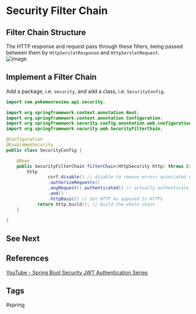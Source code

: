 # Security Filter Chain

## Filter Chain Structure 
The HTTP response and request pass through these filters, being passed between them by `HttpServletResponse` and `HttpServletRequest`.   
![image](https://www.eliotkhachi.dev/resources/zettel-images/Sun_Mar_17_08:11:26_PM_PDT_2024.png)

## Implement a Filter Chain
Add a package, i.e. `security`, and add a class, i.e. `SecurityConfig`.  
```java
import com.pokemonreview.api.security;

import org.springframework.context.annotation.Boot;
import org.springframework.context.annotation.Configuration;
import org.springframework.security.config.annotation.web.configuration.EnableWebSecurity;
import org.springframework.security.web.SecurityFilterChain;

@Configuration
@EnableWebSecurity
public class SecurityConfig {

    @Bean
    public SecurityFilterChain filterChain(HttpSecurity http) throws Exception {
        http
                csrf.disable() // disable to remove errors associated with an unconfigured csrf.  
                .authorizeRequests()
                .anyRequest().authenticated() // actually authenticate (whole point of security)  
                .and()
                .httpBasic() // Set HTTP as opposed to HTTPS
            return http.build(); // build the whole chain
    }

}
```
## See Next

## References
[YouTube - Spring Boot Security JWT Authentication Series](https://www.youtube.com/watch?v=GjN5IauaflY&list=PL82C6-O4XrHe3sDCodw31GjXbwRdCyyuY)

## Tags
#spring

